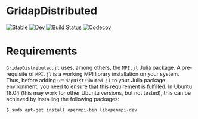 # GridapDistributed

[![Stable](https://img.shields.io/badge/docs-stable-blue.svg)](https://gridap.github.io/GridapDistributed.jl/stable)
[![Dev](https://img.shields.io/badge/docs-dev-blue.svg)](https://gridap.github.io/GridapDistributed.jl/dev)
[![Build Status](https://travis-ci.com/gridap/GridapDistributed.jl.svg?branch=master)](https://travis-ci.com/gridap/GridapDistributed.jl)
[![Codecov](https://codecov.io/gh/gridap/GridapDistributed.jl/branch/master/graph/badge.svg)](https://codecov.io/gh/gridap/GridapDistributed.jl)


# Requirements

`GridapDistributed.jl` uses, among others, the [`MPI.jl`](https://github.com/JuliaParallel/MPI.jl) Julia package. A pre-requisite of `MPI.jl` is a working MPI library installation on your system.
Thus, before adding `GridapDistributed.jl` to your Julia package environment, you need to ensure that this requirement is fulfilled. In Ubuntu 18.04 (this may work for other Ubuntu versions, but not tested), this can be achieved by installing the following packages:
```shell
$ sudo apt-get install openmpi-bin libopenmpi-dev
```
